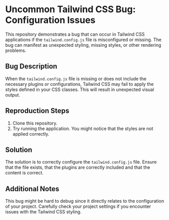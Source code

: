 # Uncommon Tailwind CSS Bug: Configuration Issues

This repository demonstrates a bug that can occur in Tailwind CSS applications if the `tailwind.config.js` file is misconfigured or missing. The bug can manifest as unexpected styling, missing styles, or other rendering problems.

## Bug Description

When the `tailwind.config.js` file is missing or does not include the necessary plugins or configurations, Tailwind CSS may fail to apply the styles defined in your CSS classes. This will result in unexpected visual output.

## Reproduction Steps

1. Clone this repository.
2. Try running the application. You might notice that the styles are not applied correctly.

## Solution

The solution is to correctly configure the `tailwind.config.js` file. Ensure that the file exists, that the plugins are correctly included and that the content is correct.

## Additional Notes

This bug might be hard to debug since it directly relates to the configuration of your project. Carefully check your project settings if you encounter issues with the Tailwind CSS styling.